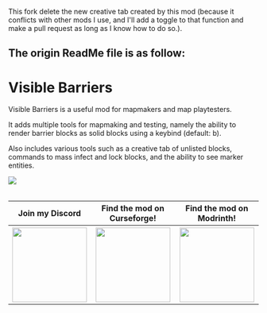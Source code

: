 This fork delete the new creative tab created by this mod (because it conflicts with other mods I use, and I'll add a toggle to that function and make a pull request as long as I know how to do so.).

The origin ReadMe file is as follow:
-------------------------------------------------------------------------------------

# Visible Barriers

Visible Barriers is a useful mod for mapmakers and map playtesters.

It adds multiple tools for mapmaking and testing, namely the ability to render barrier blocks as solid blocks using a keybind (default: b).

Also includes various tools such as a creative tab of unlisted blocks, commands to mass infect and lock blocks, and the ability to see marker entities.

<img src="https://github.com/AmyMialeeMods/visible-barriers/raw/main/assets/barriers.png"><br><br>

<table align="center">
    <tr>
        <th><b>Join my Discord</b></th>
        <th><b>Find the mod on Curseforge!</b></th>
        <th><b>Find the mod on Modrinth!</b></th>
    </tr>
    <tr>
        <th>
            <a href="https://discord.gg/P4dUsxv6An">
                <img src="https://cdn.discordapp.com/attachments/793182374410059887/924000460292104282/3437c10597c1526c3dbd98c737c2bcae.svg" width="150" height="150">
            </a>
        </th>
        <th>
            <a href="https://www.curseforge.com/minecraft/mc-mods/visible-barriers">
                <img src="https://cdn.discordapp.com/attachments/793182374410059887/923990008543711282/anvil.svg" width="150" height="150">
            </a>
        </th>
        <th>
            <a href="https://modrinth.com/mod/visible-barriers">
                <img src="https://docs.modrinth.com/img/logo.svg" width="150" height="150">
            </a>
        </th>
    </tr>
</table>
